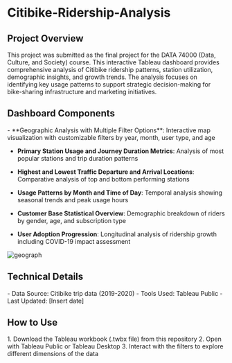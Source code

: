 <h1>Citibike-Ridership-Analysis</h1>

<h2>Project Overview</h2>
This project was submitted as the final project for the DATA 74000 (Data, Culture, and Society) course. This interactive Tableau dashboard provides comprehensive analysis of Citibike ridership patterns, station utilization, demographic insights, and growth trends. The analysis focuses on identifying key usage patterns to support strategic decision-making for bike-sharing infrastructure and marketing initiatives.

<h2>Dashboard Components</h2>
- **Geographic Analysis with Multiple Filter Options**: Interactive map visualization with customizable filters by year, month, user type, and age

- **Primary Station Usage and Journey Duration Metrics**: Analysis of most popular stations and trip duration patterns

- **Highest and Lowest Traffic Departure and Arrival Locations**: Comparative analysis of top and bottom performing stations
  
- **Usage Patterns by Month and Time of Day**: Temporal analysis showing seasonal trends and peak usage hours
  
- **Customer Base Statistical Overview**: Demographic breakdown of riders by gender, age, and subscription type
  
- **User Adoption Progression**: Longitudinal analysis of ridership growth including COVID-19 impact assessment


![geograph](https://github.com/user-attachments/assets/ef3b1722-70eb-48ee-9df4-303f143f4df4)

<h2>Technical Details</h2>
- Data Source: Citibike trip data (2019-2020)
- Tools Used: Tableau Public
- Last Updated: [Insert date]

<h2>How to Use</h2>
1. Download the Tableau workbook (.twbx file) from this repository
2. Open with Tableau Public or Tableau Desktop
3. Interact with the filters to explore different dimensions of the data

